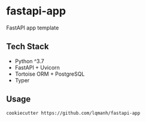# fastapi-app

FastAPI app template

## Tech Stack

- Python ^3.7
- FastAPI + Uvicorn
- Tortoise ORM + PostgreSQL
- Typer

## Usage

```sh
cookiecutter https://github.com/lqmanh/fastapi-app
```

